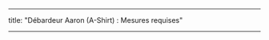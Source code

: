 - - -
title: "Débardeur Aaron (A-Shirt) : Mesures requises"
- - -

<PatternMeasurements pattern='aaron' />
